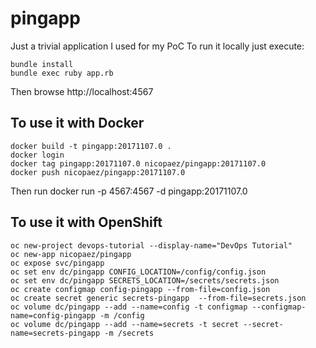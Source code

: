 # pingapp
Just a trivial application I used for my PoC
To run it locally just execute:

```
bundle install
bundle exec ruby app.rb
```
Then browse http://localhost:4567

## To use it with Docker

```
docker build -t pingapp:20171107.0 .
docker login
docker tag pingapp:20171107.0 nicopaez/pingapp:20171107.0
docker push nicopaez/pingapp:20171107.0
```
Then run docker run -p 4567:4567 -d pingapp:20171107.0 

## To use it with OpenShift

````
oc new-project devops-tutorial --display-name="DevOps Tutorial"
oc new-app nicopaez/pingapp
oc expose svc/pingapp
oc set env dc/pingapp CONFIG_LOCATION=/config/config.json
oc set env dc/pingapp SECRETS_LOCATION=/secrets/secrets.json
oc create configmap config-pingapp --from-file=config.json
oc create secret generic secrets-pingapp  --from-file=secrets.json
oc volume dc/pingapp --add --name=config -t configmap --configmap-name=config-pingapp -m /config
oc volume dc/pingapp --add --name=secrets -t secret --secret-name=secrets-pingapp -m /secrets
````
